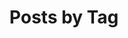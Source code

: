 ---
title: "Posts by Tag"
permalink: /tags/
layout: tags
author_profile: true
sidebar:
    nav: "foo"
---